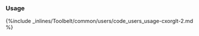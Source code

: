 <!--  usedin: [ _legacy_docker/Toolbelt/users.md, _maestro/Toolbelt/users.md, _node/toolbelt/users.md, _rails/Toolbelt/users.md] -->


### Usage

{%include _inlines/Toolbelt/common/users/code_users_usage-cxorglt-2.md %}
